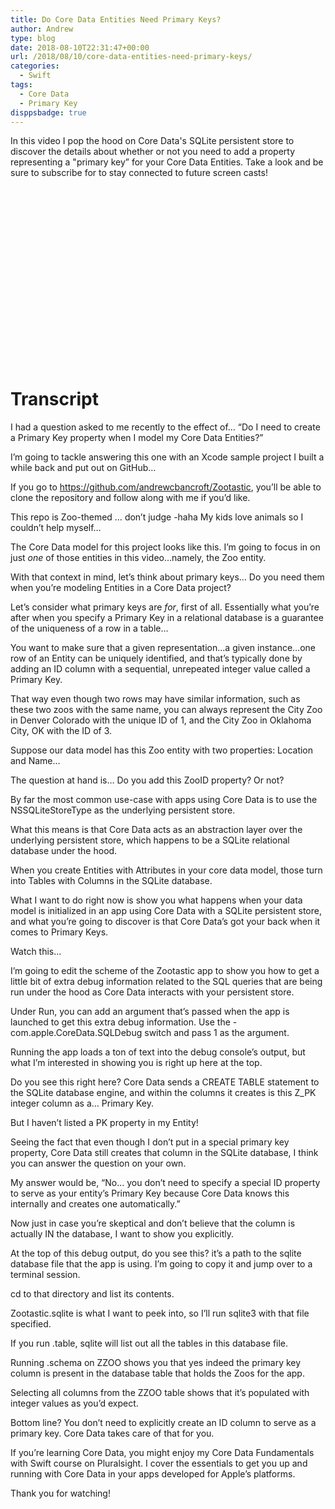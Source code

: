 ```yaml
---
title: Do Core Data Entities Need Primary Keys?
author: Andrew
type: blog
date: 2018-08-10T22:31:47+00:00
url: /2018/08/10/core-data-entities-need-primary-keys/
categories:
  - Swift
tags:
  - Core Data
  - Primary Key
disppsbadge: true
---
```

In this video I pop the hood on Core Data's SQLite persistent store to discover the details about whether or not you need to add a property representing a "primary key&#8221; for your Core Data Entities. Take a look and be sure to subscribe for to stay connected to future screen casts!

<div style="position:relative;height:0;padding-bottom:56.25%">
</div>

# Transcript

I had a question asked to me recently to the effect of… “Do I need to create a Primary Key property when I model my Core Data Entities?”

I’m going to tackle answering this one with an Xcode sample project I built a while back and put out on GitHub…

If you go to https://github.com/andrewcbancroft/Zootastic, you’ll be able to clone the repository and follow along with me if you’d like.

This repo is Zoo-themed … don’t judge -haha My kids love animals so I couldn’t help myself…

The Core Data model for this project looks like this. I’m going to focus in on just _one_ of those entities in this video…namely, the Zoo entity.

With that context in mind, let’s think about primary keys… Do you need them when you’re modeling Entities in a Core Data project?

Let’s consider what primary keys are _for_, first of all. Essentially what you’re after when you specify a Primary Key in a relational database is a guarantee of the uniqueness of a row in a table…

You want to make sure that a given representation…a given instance…one row of an Entity can be uniquely identified, and that’s typically done by adding an ID column with a sequential, unrepeated integer value called a Primary Key.

That way even though two rows may have similar information, such as these two zoos with the same name, you can always represent the City Zoo in Denver Colorado with the unique ID of 1, and the City Zoo in Oklahoma City, OK with the ID of 3.

Suppose our data model has this Zoo entity with two properties: Location and Name…

The question at hand is… Do you add this ZooID property? Or not?

By far the most common use-case with apps using Core Data is to use the NSSQLiteStoreType as the underlying persistent store.

What this means is that Core Data acts as an abstraction layer over the underlying persistent store, which happens to be a SQLite relational database under the hood.

When you create Entities with Attributes in your core data model, those turn into Tables with Columns in the SQLite database.

What I want to do right now is show you what happens when your data model is initialized in an app using Core Data with a SQLite persistent store, and what you’re going to discover is that Core Data’s got your back when it comes to Primary Keys.

Watch this…

I’m going to edit the scheme of the Zootastic app to show you how to get a little bit of extra debug information related to the SQL queries that are being run under the hood as Core Data interacts with your persistent store.

Under Run, you can add an argument that’s passed when the app is launched to get this extra debug information. Use the -com.apple.CoreData.SQLDebug switch and pass 1 as the argument.

Running the app loads a ton of text into the debug console’s output, but what I’m interested in showing you is right up here at the top.

Do you see this right here? Core Data sends a CREATE TABLE statement to the SQLite database engine, and within the columns it creates is this Z_PK integer column as a… Primary Key.

But I haven’t listed a PK property in my Entity!

Seeing the fact that even though I don’t put in a special primary key property, Core Data still creates that column in the SQLite database, I think you can answer the question on your own.

My answer would be, “No… you don’t need to specify a special ID property to serve as your entity’s Primary Key because Core Data knows this internally and creates one automatically.”

Now just in case you’re skeptical and don’t believe that the column is actually IN the database, I want to show you explicitly.

At the top of this debug output, do you see this? it’s a path to the sqlite database file that the app is using. I’m going to copy it and jump over to a terminal session.

cd to that directory and list its contents.

Zootastic.sqlite is what I want to peek into, so I’ll run sqlite3 with that file specified.

If you run .table, sqlite will list out all the tables in this database file.

Running .schema on ZZOO shows you that yes indeed the primary key column is present in the database table that holds the Zoos for the app.

Selecting all columns from the ZZOO table shows that it’s populated with integer values as you’d expect.

Bottom line? You don’t need to explicitly create an ID column to serve as a primary key. Core Data takes care of that for you.

If you’re learning Core Data, you might enjoy my Core Data Fundamentals with Swift course on Pluralsight. I cover the essentials to get you up and running with Core Data in your apps developed for Apple’s platforms.

Thank you for watching!